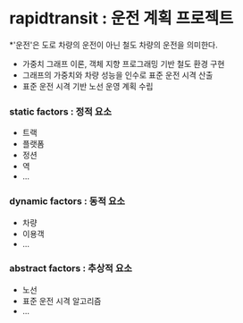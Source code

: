 # rapidtransit : 운전 계획 프로젝트
*'운전'은 도로 차량의 운전이 아닌 철도 차량의 운전을 의미한다.
* 가중치 그래프 이론, 객체 지향 프로그래밍 기반 철도 환경 구현
* 그래프의 가중치와 차량 성능을 인수로 표준 운전 시격 산출
* 표준 운전 시격 기반 노선 운영 계획 수립

### static factors : 정적 요소
* 트랙
* 플랫폼 
* 정션
* 역
* ...

### dynamic factors : 동적 요소
* 차량
* 이용객
* ...

### abstract factors : 추상적 요소
* 노선
* 표준 운전 시격 알고리즘
* ...
